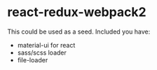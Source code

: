# react-redux-webpack2
This could be used as a seed. 
Included you have:
  - material-ui for react
  - sass/scss loader
  - file-loader
  
